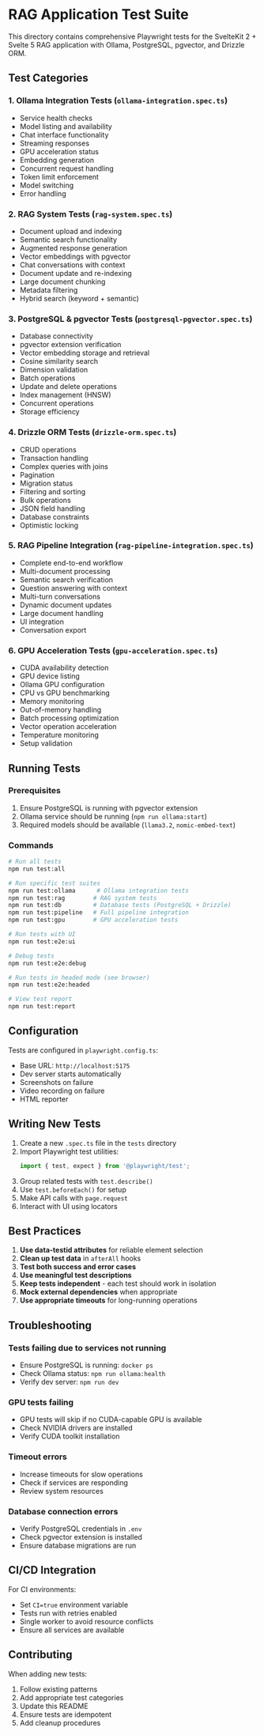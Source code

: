 # RAG Application Test Suite

This directory contains comprehensive Playwright tests for the SvelteKit 2 + Svelte 5 RAG application with Ollama, PostgreSQL, pgvector, and Drizzle ORM.

## Test Categories

### 1. Ollama Integration Tests (`ollama-integration.spec.ts`)
- Service health checks
- Model listing and availability
- Chat interface functionality
- Streaming responses
- GPU acceleration status
- Embedding generation
- Concurrent request handling
- Token limit enforcement
- Model switching
- Error handling

### 2. RAG System Tests (`rag-system.spec.ts`)
- Document upload and indexing
- Semantic search functionality
- Augmented response generation
- Vector embeddings with pgvector
- Chat conversations with context
- Document update and re-indexing
- Large document chunking
- Metadata filtering
- Hybrid search (keyword + semantic)

### 3. PostgreSQL & pgvector Tests (`postgresql-pgvector.spec.ts`)
- Database connectivity
- pgvector extension verification
- Vector embedding storage and retrieval
- Cosine similarity search
- Dimension validation
- Batch operations
- Update and delete operations
- Index management (HNSW)
- Concurrent operations
- Storage efficiency

### 4. Drizzle ORM Tests (`drizzle-orm.spec.ts`)
- CRUD operations
- Transaction handling
- Complex queries with joins
- Pagination
- Migration status
- Filtering and sorting
- Bulk operations
- JSON field handling
- Database constraints
- Optimistic locking

### 5. RAG Pipeline Integration (`rag-pipeline-integration.spec.ts`)
- Complete end-to-end workflow
- Multi-document processing
- Semantic search verification
- Question answering with context
- Multi-turn conversations
- Dynamic document updates
- Large document handling
- UI integration
- Conversation export

### 6. GPU Acceleration Tests (`gpu-acceleration.spec.ts`)
- CUDA availability detection
- GPU device listing
- Ollama GPU configuration
- CPU vs GPU benchmarking
- Memory monitoring
- Out-of-memory handling
- Batch processing optimization
- Vector operation acceleration
- Temperature monitoring
- Setup validation

## Running Tests

### Prerequisites
1. Ensure PostgreSQL is running with pgvector extension
2. Ollama service should be running (`npm run ollama:start`)
3. Required models should be available (`llama3.2`, `nomic-embed-text`)

### Commands

```bash
# Run all tests
npm run test:all

# Run specific test suites
npm run test:ollama      # Ollama integration tests
npm run test:rag        # RAG system tests
npm run test:db         # Database tests (PostgreSQL + Drizzle)
npm run test:pipeline   # Full pipeline integration
npm run test:gpu        # GPU acceleration tests

# Run tests with UI
npm run test:e2e:ui

# Debug tests
npm run test:e2e:debug

# Run tests in headed mode (see browser)
npm run test:e2e:headed

# View test report
npm run test:report
```

## Configuration

Tests are configured in `playwright.config.ts`:
- Base URL: `http://localhost:5175`
- Dev server starts automatically
- Screenshots on failure
- Video recording on failure
- HTML reporter

## Writing New Tests

1. Create a new `.spec.ts` file in the `tests` directory
2. Import Playwright test utilities:
   ```typescript
   import { test, expect } from '@playwright/test';
   ```
3. Group related tests with `test.describe()`
4. Use `test.beforeEach()` for setup
5. Make API calls with `page.request`
6. Interact with UI using locators

## Best Practices

1. **Use data-testid attributes** for reliable element selection
2. **Clean up test data** in `afterAll` hooks
3. **Test both success and error cases**
4. **Use meaningful test descriptions**
5. **Keep tests independent** - each test should work in isolation
6. **Mock external dependencies** when appropriate
7. **Use appropriate timeouts** for long-running operations

## Troubleshooting

### Tests failing due to services not running
- Ensure PostgreSQL is running: `docker ps`
- Check Ollama status: `npm run ollama:health`
- Verify dev server: `npm run dev`

### GPU tests failing
- GPU tests will skip if no CUDA-capable GPU is available
- Check NVIDIA drivers are installed
- Verify CUDA toolkit installation

### Timeout errors
- Increase timeouts for slow operations
- Check if services are responding
- Review system resources

### Database connection errors
- Verify PostgreSQL credentials in `.env`
- Check pgvector extension is installed
- Ensure database migrations are run

## CI/CD Integration

For CI environments:
- Set `CI=true` environment variable
- Tests run with retries enabled
- Single worker to avoid resource conflicts
- Ensure all services are available

## Contributing

When adding new tests:
1. Follow existing patterns
2. Add appropriate test categories
3. Update this README
4. Ensure tests are idempotent
5. Add cleanup procedures